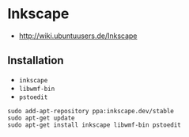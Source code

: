 # Inkscape

+   <http://wiki.ubuntuusers.de/Inkscape>



## Installation

+   `inkscape`
+   `libwmf-bin`
+   `pstoedit`

<!---->

    sudo add-apt-repository ppa:inkscape.dev/stable
    sudo apt-get update
    sudo apt-get install inkscape libwmf-bin pstoedit

